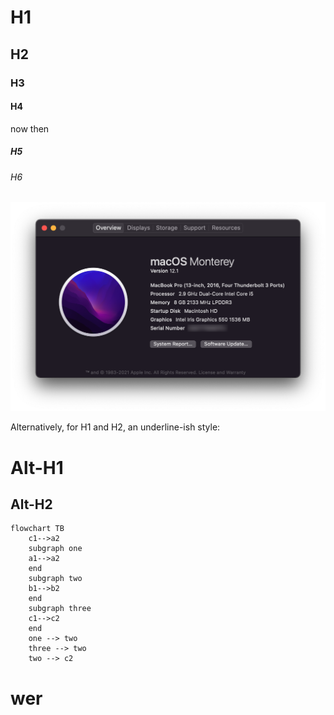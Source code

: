 # H1
## H2
### H3
#### H4
now then
##### H5
###### H6

![pic](./osinfo.png)

Alternatively, for H1 and H2, an underline-ish style:

Alt-H1
======

Alt-H2
------

```mermaid
flowchart TB
    c1-->a2
    subgraph one
    a1-->a2
    end
    subgraph two
    b1-->b2
    end
    subgraph three
    c1-->c2
    end
    one --> two
    three --> two
    two --> c2
```

  # wer
